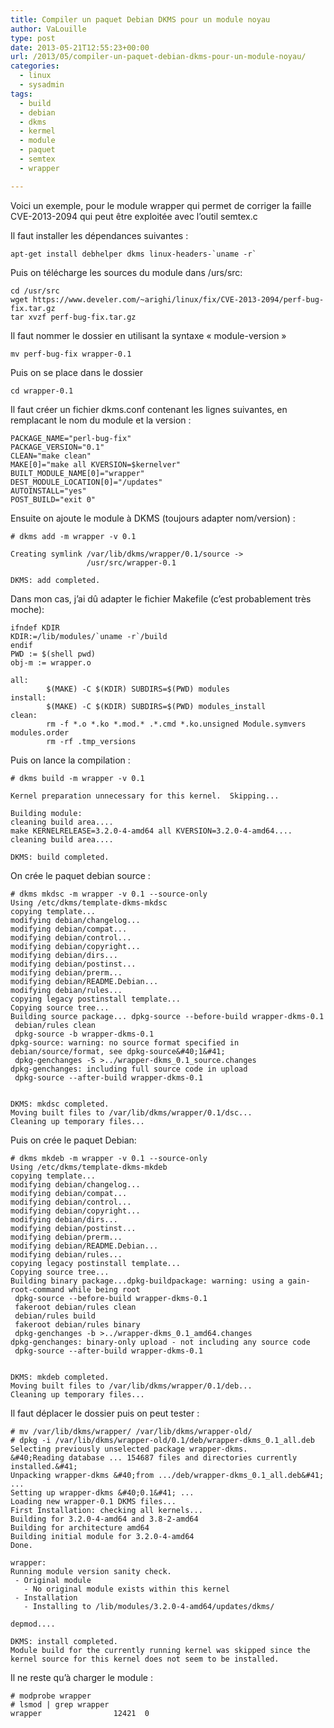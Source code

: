 ```yaml
---
title: Compiler un paquet Debian DKMS pour un module noyau
author: VaLouille
type: post
date: 2013-05-21T12:55:23+00:00
url: /2013/05/compiler-un-paquet-debian-dkms-pour-un-module-noyau/
categories:
  - linux
  - sysadmin
tags:
  - build
  - debian
  - dkms
  - kermel
  - module
  - paquet
  - semtex
  - wrapper

---
```

Voici un exemple, pour le module wrapper qui permet de corriger la faille CVE-2013-2094 qui peut être exploitée avec l&rsquo;outil semtex.c

Il faut installer les dépendances suivantes :

```
apt-get install debhelper dkms linux-headers-`uname -r`
```

Puis on télécharge les sources du module dans /urs/src:

```
cd /usr/src
wget https://www.develer.com/~arighi/linux/fix/CVE-2013-2094/perf-bug-fix.tar.gz
tar xvzf perf-bug-fix.tar.gz
```

Il faut nommer le dossier en utilisant la syntaxe « module-version »

```
mv perf-bug-fix wrapper-0.1
```

Puis on se place dans le dossier

```
cd wrapper-0.1
```

Il faut créer un fichier dkms.conf contenant les lignes suivantes, en remplacant le nom du module et la version :

```
PACKAGE_NAME="perl-bug-fix"
PACKAGE_VERSION="0.1"
CLEAN="make clean"
MAKE[0]="make all KVERSION=$kernelver"
BUILT_MODULE_NAME[0]="wrapper"
DEST_MODULE_LOCATION[0]="/updates"
AUTOINSTALL="yes"
POST_BUILD="exit 0"
```

Ensuite on ajoute le module à DKMS (toujours adapter nom/version) :

```
# dkms add -m wrapper -v 0.1

Creating symlink /var/lib/dkms/wrapper/0.1/source ->
                 /usr/src/wrapper-0.1

DKMS: add completed.
```

Dans mon cas, j&rsquo;ai dû adapter le fichier Makefile (c&rsquo;est probablement très moche):

```
ifndef KDIR
KDIR:=/lib/modules/`uname -r`/build
endif
PWD := $(shell pwd)
obj-m := wrapper.o

all:
        $(MAKE) -C $(KDIR) SUBDIRS=$(PWD) modules
install:
        $(MAKE) -C $(KDIR) SUBDIRS=$(PWD) modules_install
clean:
        rm -f *.o *.ko *.mod.* .*.cmd *.ko.unsigned Module.symvers modules.order
        rm -rf .tmp_versions
```

Puis on lance la compilation :

```
# dkms build -m wrapper -v 0.1

Kernel preparation unnecessary for this kernel.  Skipping...

Building module:
cleaning build area....
make KERNELRELEASE=3.2.0-4-amd64 all KVERSION=3.2.0-4-amd64....
cleaning build area....

DKMS: build completed.
```

On crée le paquet debian source :

```
# dkms mkdsc -m wrapper -v 0.1 --source-only
Using /etc/dkms/template-dkms-mkdsc
copying template...
modifying debian/changelog...
modifying debian/compat...
modifying debian/control...
modifying debian/copyright...
modifying debian/dirs...
modifying debian/postinst...
modifying debian/prerm...
modifying debian/README.Debian...
modifying debian/rules...
copying legacy postinstall template...
Copying source tree...
Building source package... dpkg-source --before-build wrapper-dkms-0.1
 debian/rules clean
 dpkg-source -b wrapper-dkms-0.1
dpkg-source: warning: no source format specified in debian/source/format, see dpkg-source&#40;1&#41;
 dpkg-genchanges -S >../wrapper-dkms_0.1_source.changes
dpkg-genchanges: including full source code in upload
 dpkg-source --after-build wrapper-dkms-0.1


DKMS: mkdsc completed.
Moving built files to /var/lib/dkms/wrapper/0.1/dsc...
Cleaning up temporary files...
```

Puis on crée le paquet Debian:

```
# dkms mkdeb -m wrapper -v 0.1 --source-only
Using /etc/dkms/template-dkms-mkdeb
copying template...
modifying debian/changelog...
modifying debian/compat...
modifying debian/control...
modifying debian/copyright...
modifying debian/dirs...
modifying debian/postinst...
modifying debian/prerm...
modifying debian/README.Debian...
modifying debian/rules...
copying legacy postinstall template...
Copying source tree...
Building binary package...dpkg-buildpackage: warning: using a gain-root-command while being root
 dpkg-source --before-build wrapper-dkms-0.1
 fakeroot debian/rules clean
 debian/rules build
 fakeroot debian/rules binary
 dpkg-genchanges -b >../wrapper-dkms_0.1_amd64.changes
dpkg-genchanges: binary-only upload - not including any source code
 dpkg-source --after-build wrapper-dkms-0.1


DKMS: mkdeb completed.
Moving built files to /var/lib/dkms/wrapper/0.1/deb...
Cleaning up temporary files...
```

Il faut déplacer le dossier puis on peut tester :

```
# mv /var/lib/dkms/wrapper/ /var/lib/dkms/wrapper-old/
# dpkg -i /var/lib/dkms/wrapper-old/0.1/deb/wrapper-dkms_0.1_all.deb 
Selecting previously unselected package wrapper-dkms.
&#40;Reading database ... 154687 files and directories currently installed.&#41;
Unpacking wrapper-dkms &#40;from .../deb/wrapper-dkms_0.1_all.deb&#41; ...
Setting up wrapper-dkms &#40;0.1&#41; ...
Loading new wrapper-0.1 DKMS files...
First Installation: checking all kernels...
Building for 3.2.0-4-amd64 and 3.8-2-amd64
Building for architecture amd64
Building initial module for 3.2.0-4-amd64
Done.

wrapper:
Running module version sanity check.
 - Original module
   - No original module exists within this kernel
 - Installation
   - Installing to /lib/modules/3.2.0-4-amd64/updates/dkms/

depmod....

DKMS: install completed.
Module build for the currently running kernel was skipped since the
kernel source for this kernel does not seem to be installed.
```

Il ne reste qu&rsquo;à charger le module :

```
# modprobe wrapper
# lsmod | grep wrapper
wrapper                12421  0
```
